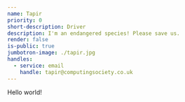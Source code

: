 ```yaml
---
name: Tapir
priority: 0
short-description: Driver
description: I'm an endangered species! Please save us.
render: false
is-public: true
jumbotron-image: ./tapir.jpg
handles:
  - service: email
    handle: tapir@computingsociety.co.uk
---
```


Hello world!
